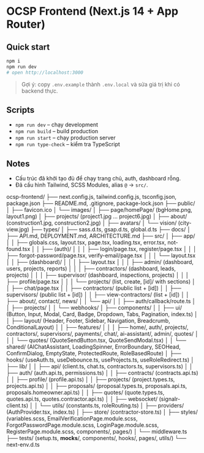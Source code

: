 # OCSP Frontend (Next.js 14 + App Router)

## Quick start

```bash
npm i
npm run dev
# open http://localhost:3000
```

> Gợi ý: copy `.env.example` thành `.env.local` và sửa giá trị khi có backend thực.

## Scripts

- `npm run dev` – chạy development
- `npm run build` – build production
- `npm run start` – chạy production server
- `npm run type-check` – kiểm tra TypeScript

## Notes

- Cấu trúc đã khởi tạo đủ để chạy trang chủ, auth, dashboard rỗng.
- Đã cấu hình Tailwind, SCSS Modules, alias `@` -> `src/`.

ocsp-frontend/
├── next.config.js, tailwind.config.js, tsconfig.json, package.json
├── README.md, .gitignore, package-lock.json
├── public/
│ ├── favicon.ico
│ └── images/
│ ├── page/homePage/ (bgHome.png, layout1.png)
│ ├── projects/ (project1.jpg … project6.jpg)
│ ├── about/ (construction1.jpg, construction2.jpg)
│ ├── avatars/
│ └── vision/ (city-view.jpg)
├── types/
│ ├── sass.d.ts, gsap.d.ts, global.d.ts
├── docs/
│ ├── API.md, DEPLOYMENT.md, ARCHITECTURE.md
├── src/
│ ├── app/
│ │ ├── globals.css, layout.tsx, page.tsx, loading.tsx, error.tsx, not-found.tsx
│ │ ├── (auth)/
│ │ │ ├── login/page.tsx, register/page.tsx
│ │ │ ├── forgot-password/page.tsx, verify-email/page.tsx
│ │ │ └── layout.tsx
│ │ ├── (dashboard)/
│ │ │ ├── layout.tsx
│ │ │ ├── admin/ (dashboard, users, projects, reports)
│ │ │ ├── contractors/ (dashboard, leads, projects)
│ │ │ ├── supervisor/ (dashboard, inspections, projects)
│ │ │ ├── profile/page.tsx
│ │ │ └── projects/ (list, create, [id]/ with sections)
│ │ ├── chat/page.tsx
│ │ ├── contractors/ (public list + [id])
│ │ ├── supervisors/ (public list + [id])
│ │ ├── view-contractors/ (list + [id])
│ │ ├── about/, contact/, news/
│ │ └── api/
│ │ ├── auth/callback/route.ts
│ │ ├── projects/
│ │ └── webhooks/
│ ├── components/
│ │ ├── ui/ (Button, Input, Modal, Card, Badge, Dropdown, Tabs, Pagination, index.ts)
│ │ ├── layout/ (Header, Footer, Sidebar, Navigation, Breadcrumb, ConditionalLayout)
│ │ ├── features/
│ │ │ ├── home/, auth/, projects/, contractors/, supervisors/, payments/, chat/, ai-assistant/, admin/, quotes/
│ │ │ └── quotes/ (QuoteSendButton.tsx, QuoteSendModal.tsx)
│ │ └── shared/ (AIChatAssistant, LoadingSpinner, ErrorBoundary, SEOHead, ConfirmDialog, EmptyState, ProtectedRoute, RoleBasedRoute)
│ ├── hooks/ (useAuth.ts, useDebounce.ts, useProjects.ts, useRoleRedirect.ts)
│ ├── lib/
│ │ ├── api/ (client.ts, chat.ts, contractors.ts, supervisors.ts)
│ │ ├── auth/ (auth.api.ts, permissions.ts)
│ │ ├── contracts/ (contracts.api.ts)
│ │ ├── profile/ (profile.api.ts)
│ │ ├── projects/ (project.types.ts, projects.api.ts)
│ │ ├── proposals/ (proposal.types.ts, proposals.api.ts, proposals.homeowner.api.ts)
│ │ ├── quotes/ (quote.types.ts, quotes.api.ts, quotes.contractor.api.ts)
│ │ ├── websocket/ (signalr-client.ts)
│ │ └── utils/ (constants.ts, roleRouting.ts)
│ ├── providers/ (AuthProvider.tsx, index.ts)
│ ├── store/ (contractor-store.ts)
│ ├── styles/ (variables.scss, EmailVerificationPage.module.scss, ForgotPasswordPage.module.scss, LoginPage.module.scss, RegisterPage.module.scss, components/, pages/)
│ └── middleware.ts
├── tests/ (setup.ts, **mocks**/, components/, hooks/, pages/, utils/)
└── next-env.d.ts
